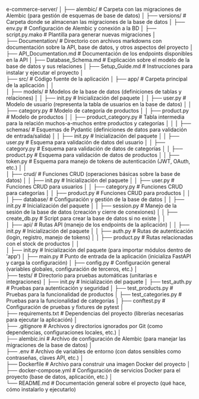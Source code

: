 e-commerce-server/
│
├── alembic/                                # Carpeta con las migraciones de Alembic (para gestión de esquemas de base de datos)
│   ├── versions/                           # Carpeta donde se almacenan las migraciones de la base de datos
│   ├── env.py                              # Configuración de Alembic y conexión a la BD
│   ├── script.py.mako                      # Plantilla para generar nuevas migraciones
│           
├── Documentation/                          # Directorio con archivos markdowns con documentación sobre la API, base de datos, y otros aspectos del proyecto
│   ├── API_Documentation.md                # Documentación de los endpoints disponibles en la API
│   ├── Database_Schema.md                  # Explicación sobre el modelo de la base de datos y sus relaciones
│   ├── Setup_Guide.md                      # Instrucciones para instalar y ejecutar el proyecto
│           
├── src/                                    # Código fuente de la aplicación
│   ├── app/                                # Carpeta principal de la aplicación
│       │           
│       ├── models/                         # Modelos de la base de datos (definiciones de tablas y relaciones)
│       │   ├── init.py                     # Inicialización del paquete
│       │   ├── user.py                     # Modelo de usuario (representa la tabla de usuarios en la base de datos)
│       │   ├── category.py                 # Modelo de categoría de productos
│       │   ├── product.py                  # Modelo de productos
│       │   ├── product_category.py         # Tabla intermedia para la relación muchos-a-muchos entre productos y categorías
│       │
│       ├── schemas/                        # Esquemas de Pydantic (definiciones de datos para validación de entrada/salida)
│       │   ├── init.py                     # Inicialización del paquete
│       │   ├── user.py                     # Esquema para validación de datos del usuario
│       │   ├── category.py                 # Esquema para validación de datos de categorías
│       │   ├── product.py                  # Esquema para validación de datos de productos
│       │   ├── token.py                    # Esquema para manejo de tokens de autenticación (JWT, OAuth, etc.)
│       │           
│       ├── crud/                           # Funciones CRUD (operaciones básicas sobre la base de datos)
│       │   ├── init.py                     # Inicialización del paquete
│       │   ├── user.py                     # Funciones CRUD para usuarios
│       │   ├── category.py                 # Funciones CRUD para categorías
│       │   ├── product.py                  # Funciones CRUD para productos
│       │           
│       ├── database/                       # Configuración y gestión de la base de datos
│       │   ├── init.py                     # Inicialización del paquete
│       │   ├── session.py                  # Manejo de la sesión de la base de datos (creación y cierre de conexiones)
│       │   ├── create_db.py                # Script para crear la base de datos si no existe
│       │           
│       ├── api/                            # Rutas API (manejo de los endpoints de la aplicación)
│       │   ├── init.py                     # Inicialización del paquete
│       │   ├── auth.py                     # Rutas de autenticación (login, registro, manejo de tokens)
│       │   ├── product.py                  # Rutas relacionadas con el stock de productos
│       │           
│       ├── init.py                         # Inicialización del paquete (para importar módulos dentro de 'app')
│       ├── main.py                         # Punto de entrada de la aplicación (inicializa FastAPI y carga la configuración)
│       ├── config.py                       # Configuración general (variables globales, configuración de terceros, etc.)
│           
├── tests/                                  # Directorio para pruebas automáticas (unitarias e integraciones)
│   ├── init.py                             # Inicialización del paquete
│   ├── test_auth.py                        # Pruebas para autenticación y seguridad
│   ├── test_products.py                    # Pruebas para la funcionalidad de productos
│   ├── test_categories.py                  # Pruebas para la funcionalidad de categorías
│   ├── conftest.py                         # Configuración de pruebas y fixtures de pytest
│           
├── requirements.txt                        # Dependencias del proyecto (librerías necesarias para ejecutar la aplicación)
│           
├── .gitignore                              # Archivos y directorios ignorados por Git (como dependencias, configuraciones locales, etc.)
│           
├── alembic.ini                             # Archivo de configuración de Alembic (para manejar las migraciones de la base de datos)
│           
├── .env                                    # Archivo de variables de entorno (con datos sensibles como contraseñas, claves API, etc.)
│           
├── Dockerfile                              # Archivo para construir una imagen Docker del proyecto
│       
├── docker-compose.yml                      # Configuración de servicios Docker para el proyecto (base de datos, aplicación, etc.)
│       
└── README.md                               # Documentación general sobre el proyecto (qué hace, cómo instalarlo y ejecutarlo)